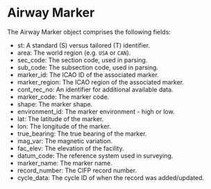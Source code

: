 # Airway Marker

The Airway Marker object comprises the following fields:

- st: A standard (S) versus tailored (T) identifier.
- area: The world region (e.g. `USA` or `CAN`).
- sec_code: The section code, used in parsing.
- sub_code: The subsection code, used in parsing.
- marker_id: The ICAO ID of the associated marker.
- marker_region: The ICAO region of the associated marker.
- cont_rec_no: An identifier for additional available data.
- marker_code: The marker code.
- shape: The marker shape.
- environment_id: The marker environment - high or low.
- lat: The latitude of the marker.
- lon: The longitude of the marker.
- true_bearing: The true bearing of the marker.
- mag_var: The magnetic variation.
- fac_elev: The elevation of the facility.
- datum_code: The reference system used in surveying.
- marker_name: The marker name.
- record_number: The CIFP record number.
- cycle_data: The cycle ID of when the record was added/updated.
